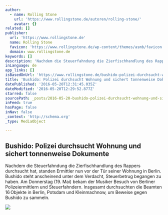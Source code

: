 ```yaml
---
author:
  - name: Rolling Stone
    url: 'https://www.rollingstone.de/autoren/rolling-stone/'
    avatar: {}
related: []
publisher:
  url: 'https://www.rollingstone.de'
  name: Rolling Stone
  favicon: 'https://www.rollingstone.de/wp-content/themes/asmb/favicon.ico'
  domain: www.rollingstone.de
keywords: []
description: 'Nachdem die Steuerfahndung die Zierfischhandlung des Rappers durchsucht hat, standen Ermittler nun vor der Tür seiner Wohnung in Berlin. Bushido steht anscheinend unter dem Verdacht, Steuerbetrug begangen zu haben. Am Donnerstag (19. Mai) bekam der Musiker Besuch von Berliner Polizeiermittlern und Steuerfahndern. Insgesamt durchsuchten die Beamten 16 Objekte in Berlin, Potsdam und Kleinmachnow, um Beweise gegen Bushido zu sammeln.'
inLanguage: de
app_links: []
isBasedOnUrl: 'https://www.rollingstone.de/bushido-polizei-durchsucht-wohnung-und-sichert-tonnenweise-dokumente-1031435/'
title: 'Bushido: Polizei durchsucht Wohnung und sichert tonnenweise Dokumente'
datePublished: '2016-05-20T12:31:45.035Z'
dateModified: '2016-05-20T12:29:52.877Z'
starred: false
sourcePath: _posts/2016-05-20-bushido-polizei-durchsucht-wohnung-und-sichert-tonnenweise.md
inFeed: true
hasPage: false
inNav: false
_context: 'http://schema.org'
_type: MediaObject

---
```

<article style=""><h1>Bushido: Polizei durchsucht Wohnung und sichert tonnenweise Dokumente</h1><p>Nachdem die Steuerfahndung die Zierfischhandlung des Rappers durchsucht hat, standen Ermittler nun vor der Tür seiner Wohnung in Berlin. Bushido steht anscheinend unter dem Verdacht, Steuerbetrug begangen zu haben. Am Donnerstag (19. Mai) bekam der Musiker Besuch von Berliner Polizeiermittlern und Steuerfahndern. Insgesamt durchsuchten die Beamten 16 Objekte in Berlin, Potsdam und Kleinmachnow, um Beweise gegen Bushido zu sammeln.</p><img src="https://www.rollingstone.de/wp-content/uploads/2015/02/24/15/129442413_BINARY_700361.jpg" /></article>